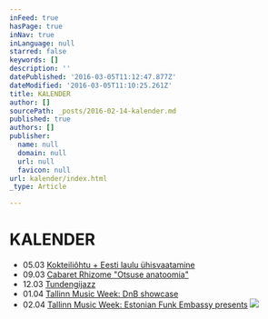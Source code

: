```yaml
---
inFeed: true
hasPage: true
inNav: true
inLanguage: null
starred: false
keywords: []
description: ''
datePublished: '2016-03-05T11:12:47.877Z'
dateModified: '2016-03-05T11:10:25.261Z'
title: KALENDER
author: []
sourcePath: _posts/2016-02-14-kalender.md
published: true
authors: []
publisher:
  name: null
  domain: null
  url: null
  favicon: null
url: kalender/index.html
_type: Article

---
```

# KALENDER

* 05.03 [Kokteiliõhtu + Eesti laulu ühisvaatamine][0]
* 09.03 [Cabaret Rhizome "Otsuse anatoomia"][1]
* 12.03 [Tundengijazz][2]
* 01.04 [Tallinn Music Week: DnB showcase][3]
* 02.04 [Tallinn Music Week: Estonian Funk Embassy presents][4]
![](https://the-grid-user-content.s3-us-west-2.amazonaws.com/910470a3-de0d-43be-adc6-7be9a376f464.jpg)

[0]: https://www.facebook.com/events/1659788417627682/
[1]: https://www.facebook.com/events/1542456339417471/
[2]: https://app.thegrid.io/posts/424680bf-ee6b-4ece-aea2-1ad2df11a63b/null
[3]: https://www.facebook.com/events/1656656384622954/
[4]: https://www.facebook.com/events/559266064229905/